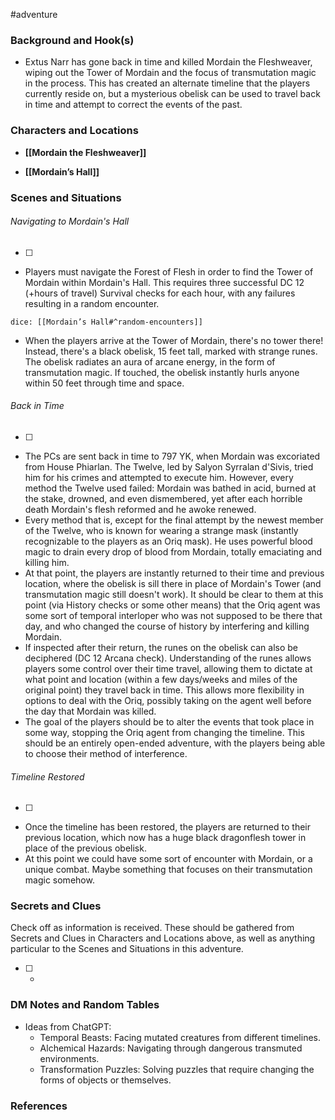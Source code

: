  #adventure 

### Background and Hook(s)

* Extus Narr has gone back in time and killed Mordain the Fleshweaver, wiping out the Tower of Mordain and the focus of transmutation magic in the process. This has created an alternate timeline that the players currently reside on, but a mysterious obelisk can be used to travel back in time and attempt to correct the events of the past.

### Characters and Locations

* **[[Mordain the Fleshweaver]]**

* **[[Mordain’s Hall]]**

### Scenes and Situations

###### Navigating to Mordain's Hall
 - [ ] 
- Players must navigate the Forest of Flesh in order to find the Tower of Mordain within Mordain's Hall. This requires three successful DC 12 (+hours of travel) Survival checks for each hour, with any failures resulting in a random encounter.

`dice: [[Mordain’s Hall#^random-encounters]]`

- When the players arrive at the Tower of Mordain, there's no tower there! Instead, there's a black obelisk, 15 feet tall, marked with strange runes. The obelisk radiates an aura of arcane energy, in the form of transmutation magic. If touched, the obelisk instantly hurls anyone within 50 feet through time and space.

###### Back in Time
 - [ ] 
- The PCs are sent back in time to 797 YK, when Mordain was excoriated from House Phiarlan. The Twelve, led by Salyon Syrralan d'Sivis, tried him for his crimes and attempted to execute him. However, every method the Twelve used failed: Mordain was bathed in acid, burned at the stake, drowned, and even dismembered, yet after each horrible death Mordain's flesh reformed and he awoke renewed.
- Every method that is, except for the final attempt by the newest member of the Twelve, who is known for wearing a strange mask (instantly recognizable to the players as an Oriq mask). He uses powerful blood magic to drain every drop of blood from Mordain, totally emaciating and killing him.
- At that point, the players are instantly returned to their time and previous location, where the obelisk is sill there in place of Mordain's Tower (and transmutation magic still doesn't work). It should be clear to them at this point (via History checks or some other means) that the Oriq agent was some sort of temporal interloper who was not supposed to be there that day, and who changed the course of history by interfering and killing Mordain.
- If inspected after their return, the runes on the obelisk can also be deciphered (DC 12 Arcana check). Understanding of the runes allows players some control over their time travel, allowing them to dictate at what point and location (within a few days/weeks and miles of the original point) they travel back in time. This allows more flexibility in options to deal with the Oriq, possibly taking on the agent well before the day that Mordain was killed.
- The goal of the players should be to alter the events that took place in some way, stopping the Oriq agent from changing the timeline. This should be an entirely open-ended adventure, with the players being able to choose their method of interference.

###### Timeline Restored
 - [ ] 
- Once the timeline has been restored, the players are returned to their previous location, which now has a huge black dragonflesh tower in place of the previous obelisk.
- At this point we could have some sort of encounter with Mordain, or a unique combat. Maybe something that focuses on their transmutation magic somehow.

### Secrets and Clues
Check off as information is received. These should be gathered from Secrets and Clues in Characters and Locations above, as well as anything particular to the Scenes and Situations in this adventure.

 - [ ] -

### DM Notes and Random Tables

- Ideas from ChatGPT:
	- Temporal Beasts: Facing mutated creatures from different timelines.
	- Alchemical Hazards: Navigating through dangerous transmuted environments.
	- Transformation Puzzles: Solving puzzles that require changing the forms of objects or themselves.

### References

